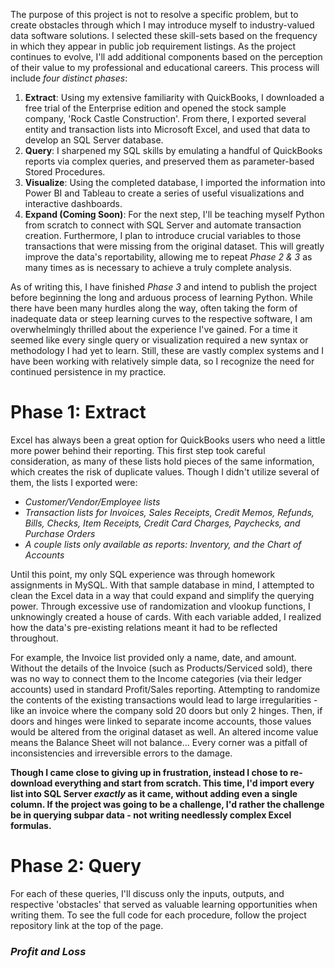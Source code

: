 The purpose of this project is not to resolve a specific problem, but to create obstacles through which I may introduce myself to industry-valued data software solutions. I selected these skill-sets based on the frequency in which they appear in public job requirement listings. As the project continues to evolve, I'll add additional components based on the perception of their value to my professional and educational careers. This process will include *four distinct phases*:



1. **Extract**: Using my extensive familiarity with QuickBooks, I downloaded a free trial of the Enterprise edition and opened the stock sample company, 'Rock Castle Construction'. From there, I exported several entity and transaction lists into Microsoft Excel, and used that data to develop an SQL Server database.
2. **Query**: I sharpened my SQL skills by emulating a handful of QuickBooks reports via complex queries, and preserved them as parameter-based Stored Procedures.
3. **Visualize**: Using the completed database, I imported the information into Power BI and Tableau to create a series of useful visualizations and interactive dashboards.
4. **Expand (Coming Soon)**: For the next step, I'll be teaching myself Python from scratch to connect with SQL Server and automate transaction creation. Furthermore, I plan to introduce crucial variables to those transactions that were missing from the original dataset. This will greatly improve the data's reportability, allowing me to repeat *Phase 2 & 3* as many times as is necessary to achieve a truly complete analysis.



As of writing this, I have finished *Phase 3* and intend to publish the project before beginning the long and arduous process of learning Python. While there have been many hurdles along the way, often taking the form of inadequate data or steep learning curves to the respective software, I am overwhelmingly thrilled about the experience I've gained. For a time it seemed like every single query or visualization required a new syntax or methodology I had yet to learn. Still, these are vastly complex systems and I have been working with relatively simple data, so I recognize the need for continued persistence in my practice.



# **Phase 1: Extract**

Excel has always been a great option for QuickBooks users who need a little more power behind their reporting. This first step took careful consideration, as many of these lists hold pieces of the same information, which creates the risk of duplicate values. Though I didn't utilize several of them, the lists I exported were:


- *Customer/Vendor/Employee lists*
- *Transaction lists for Invoices, Sales Receipts, Credit Memos, Refunds, Bills, Checks, Item Receipts, Credit Card Charges, Paychecks, and Purchase Orders*
- *A couple lists only available as reports: Inventory, and the Chart of Accounts*


Until this point, my only SQL experience was through homework assignments in MySQL. With that sample database in mind, I attempted to clean the Excel data in a way that could expand and simplify the querying power. Through excessive use of randomization and vlookup functions, I unknowingly created a house of cards. With each variable added, I realized how the data's pre-existing relations meant it had to be reflected throughout.

For example, the Invoice list provided only a name, date, and amount. Without the details of the Invoice (such as Products/Serviced sold), there was no way to connect them to the Income categories (via their ledger accounts) used in standard Profit/Sales reporting. Attempting to randomize the contents of the existing transactions would lead to large irregularities - like an invoice where the company sold 20 doors but only 2 hinges. Then, if doors and hinges were linked to separate income accounts, those values would be altered from the original dataset as well. An altered income value means the Balance Sheet will not balance... Every corner was a pitfall of inconsistencies and irreversible errors to the damage.


**Though I came close to giving up in frustration, instead I chose to re-download everything and start from scratch. This time, I'd import every list into SQL Server *exactly* as it came, without adding even a single column. If the project was going to be a challenge, I'd rather the challenge be in querying subpar data - not writing needlessly complex Excel formulas.**



# **Phase 2: Query**

For each of these queries, I'll discuss only the inputs, outputs, and respective 'obstacles' that served as valuable learning opportunities when writing them. To see the full code for each procedure, follow the project repository link at the top of the page.

### *Profit and Loss*
